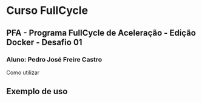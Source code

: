 #  Curso FullCycle
##  PFA - Programa FullCycle de Aceleração - Edição Docker - Desafio 01
### Aluno: Pedro José Freire Castro

Como utilizar

## Exemplo de uso

```


```